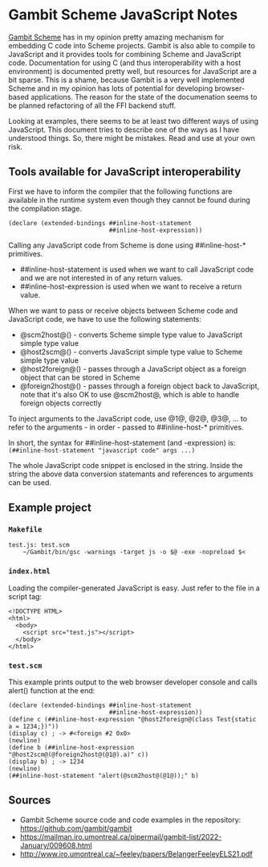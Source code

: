 # Gambit Scheme JavaScript Notes

[Gambit Scheme](https://gambitscheme.org) has in my opinion pretty amazing mechanism for embedding C code into Scheme projects. Gambit is also able to compile to JavaScript and it provides tools for combining Scheme and JavaScript code. Documentation for using C (and thus interoperability with a host environment) is documented pretty well, but resources for JavaScript are a bit sparse. This is a shame, because Gambit is a very well implemented Scheme and in my opinion has lots of potential for developing browser-based applications. The reason for the state of the documenation seems to be planned refactoring of all the FFI backend stuff.

Looking at examples, there seems to be at least two different ways of using JavaScript. This document tries to describe one of the ways as I have understood things. So, there might be mistakes. Read and use at your own risk.

## Tools available for JavaScript interoperability

First we have to inform the compiler that the following functions are available in the runtime system even though they cannot be found during the compilation stage.

```
(declare (extended-bindings ##inline-host-statement
                            ##inline-host-expression))
```

Calling any JavaScript code from Scheme is done using ##inline-host-* primitives.

- ##inline-host-statement is used when we want to call JavaScript code and we are not interested in of any return values.
- ##inline-host-expression is used when we want to receive a return value.

When we want to pass or receive objects between Scheme code and JavaScript code, we have to use the following statements:

- @scm2host@() - converts Scheme simple type value to JavaScript simple type value
- @host2scm@() - converts JavaScript simple type value to Scheme simple type value
- @host2foreign@() - passes through a JavaScript object as a foreign object that can be stored in Scheme
- @foreign2host@() - passes through a foreign object back to JavaScript, note that it's also OK to use @scm2host@, which is able to handle foreign objects correctly

To inject arguments to the JavaScript code, use @1@, @2@, @3@, ... to refer to the arguments - in order - passed to ##inline-host-* primitives.

In short, the syntax for ##inline-host-statement (and -expression) is: `(##inline-host-statement "javascript code" args ...)`

The whole JavaScript code snippet is enclosed in the string. Inside the string the above data conversion statemants and references to arguments can be used.

## Example project

### `Makefile`

```
test.js: test.scm
	~/Gambit/bin/gsc -warnings -target js -o $@ -exe -nopreload $<
```

### `index.html`

Loading the compiler-generated JavaScript is easy. Just refer to the file in a script tag:

```
<!DOCTYPE HTML>
<html>
  <body>
    <script src="test.js"></script>
  </body>
</html>
```

### `test.scm`

This example prints output to the web browser developer console and calls alert() function at the end:

```
(declare (extended-bindings ##inline-host-statement
                            ##inline-host-expression))
(define c (##inline-host-expression "@host2foreign@(class Test{static a = 1234;})"))
(display c) ; -> #<foreign #2 0x0>
(newline)
(define b (##inline-host-expression "@host2scm@(@foreign2host@(@1@).a)" c))
(display b) ; -> 1234
(newline)
(##inline-host-statement "alert(@scm2host@(@1@));" b)
```

## Sources

- Gambit Scheme source code and code examples in the repository: https://github.com/gambit/gambit
- https://mailman.iro.umontreal.ca/pipermail/gambit-list/2022-January/009608.html
- http://www.iro.umontreal.ca/~feeley/papers/BelangerFeeleyELS21.pdf


